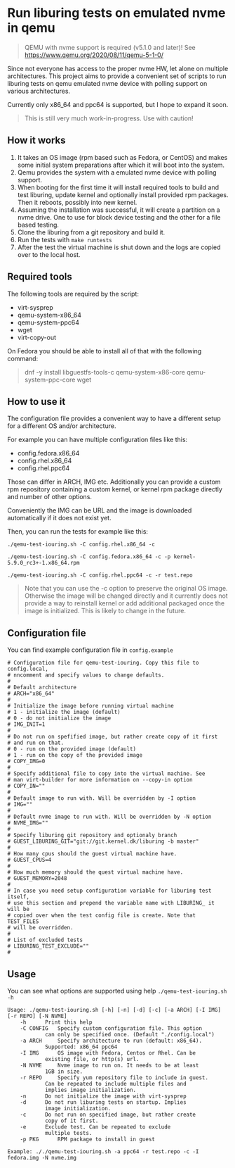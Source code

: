 # Run liburing tests on emulated nvme in qemu

> QEMU with nvme support is required (v5.1.0 and later)!
> See <https://www.qemu.org/2020/08/11/qemu-5-1-0/>

Since not everyone has access to the proper nvme HW, let alone on multiple
architectures. This project aims to provide a convenient set of scripts to
run liburing tests on qemu emulated nvme device with polling support on
various architectures.

Currently only x86_64 and ppc64 is supported, but I hope to expand it soon.

> This is still very much work-in-progress. Use with caution!

## How it works

 1. It takes an OS image (rpm based such as Fedora, or CentOS) and makes some
    initial system preparations after which it will boot into the system.
 2. Qemu provides the system with a emulated nvme device with polling support.
 3. When booting for the first time it will install required tools to build
    and test liburing, update kernel and optionally install provided
    rpm packages. Then it reboots, possibly into new kernel.
 4. Assuming the installation was successful, it will create a partition on
    a nvme drive. One to use for block device testing and the other for a
    file based testing.
 5. Clone the liburing from a git repository and build it.
 6. Run the tests with `make runtests`
 7. After the test the virtual machine is shut down and the logs are copied
    over to the local host.

## Required tools

The following tools are required by the script:

* virt-sysprep
* qemu-system-x86_64
* qemu-system-ppc64
* wget
* virt-copy-out

On Fedora you should be able to install all of that with the following command:

> dnf -y install libguestfs-tools-c qemu-system-x86-core qemu-system-ppc-core wget

## How to use it

The configuration file provides a convenient way to have a different setup
for a different OS and/or architecture.

For example you can have multiple configuration files like this:

 * config.fedora.x86_64
 * config.rhel.x86_64
 * config.rhel.ppc64

Those can differ in ARCH, IMG etc. Additionally you can provide a custom rpm
repository containing a custom kernel, or kernel rpm package directly and
number of other options.

Conveniently the IMG can be URL and the image is downloaded automatically
if it does not exist yet.

Then, you can run the tests for example like this:

	./qemu-test-iouring.sh -C config.rhel.x86_64 -c

	./qemu-test-iouring.sh -C config.fedora.x86_64 -c -p kernel-5.9.0_rc3+-1.x86_64.rpm

	./qemu-test-iouring.sh -C config.rhel.ppc64 -c -r test.repo

> Note that you can use the -c option to preserve the original OS image.
> Otherwise the image will be changed directly and it currently does not
> provide a way to reinstall kernel or add additional packaged once the
> image is initialized. This is likely to change in the future.

## Configuration file

You can find example configuration file in `config.example`

	# Configuration file for qemu-test-iouring. Copy this file to config.local,
	# nncomment and specify values to change defaults.
	#
	# Default architecture
	# ARCH="x86_64"
	#
	# Initialize the image before running virtual machine
	# 1 - initialize the image (default)
	# 0 - do not initialize the image
	# IMG_INIT=1
	#
	# Do not run on spefified image, but rather create copy of it first
	# and run on that.
	# 0 - run on the provided image (default)
	# 1 - run on the copy of the provided image
	# COPY_IMG=0
	#
	# Specify additional file to copy into the virtual machine. See
	# man virt-builder for more information on --copy-in option
	# COPY_IN=""
	#
	# Default image to run with. Will be overridden by -I option
	# IMG=""
	#
	# Default nvme image to run with. Will be overridden by -N option
	# NVME_IMG=""
	#
	# Specify liburing git repository and optionaly branch
	# GUEST_LIBURING_GIT="git://git.kernel.dk/liburing -b master"
	#
	# How many cpus should the guest virtual machine have.
	# GUEST_CPUS=4
	#
	# How much memory should the quest virtual machine have.
	# GUEST_MEMORY=2048
	#
	# In case you need setup configuration variable for liburing test itself,
	# use this section and prepend the variable name with LIBURING_ it will be
	# copied over when the test config file is create. Note that TEST_FILES
	# will be overridden.
	#
	# List of excluded tests
	# LIBURING_TEST_EXCLUDE=""
	#

## Usage

You can see what options are supported using help `./qemu-test-iouring.sh -h`

	Usage: ./qemu-test-iouring.sh [-h] [-n] [-d] [-c] [-a ARCH] [-I IMG] [-r REPO] [-N NVME]
		-h		Print this help
		-C CONFIG	Specify custom configuration file. This option
				can only be specified once. (Default "./config.local")
		-a ARCH		Specify architecture to run (default: x86_64).
				Supported: x86_64 ppc64
		-I IMG		OS image with Fedora, Centos or Rhel. Can be
				existing file, or http(s) url.
		-N NVME		Nvme image to run on. It needs to be at least
				1GB in size.
		-r REPO		Specify yum repository file to include in guest.
				Can be repeated to include multiple files and
				implies image initialization.
		-n		Do not initialize the image with virt-sysprep
		-d		Do not run liburing tests on startup. Implies
				image initialization.
		-c		Do not run on specified image, but rather create
				copy of it first.
		-e		Exclude test. Can be repeated to exclude
				multiple tests.
		-p PKG		RPM package to install in guest
	
	Example: ././qemu-test-iouring.sh -a ppc64 -r test.repo -c -I fedora.img -N nvme.img

